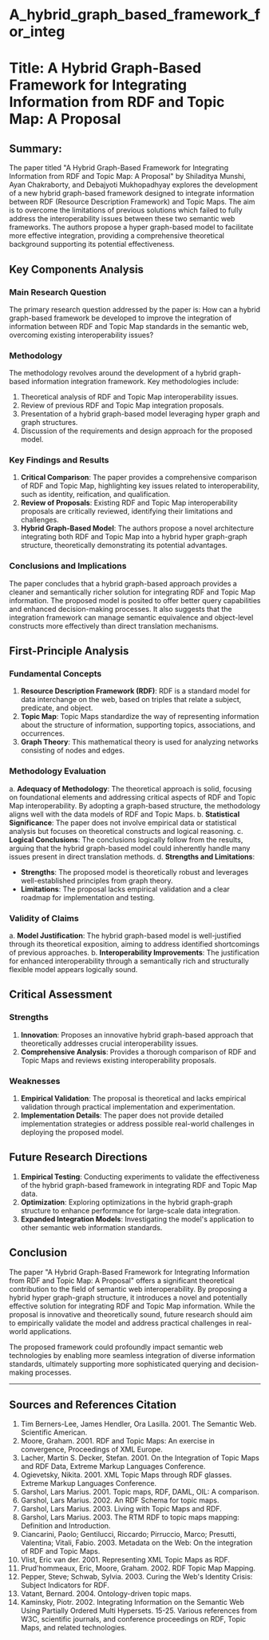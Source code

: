 # A_hybrid_graph_based_framework_for_integ

# Title: A Hybrid Graph-Based Framework for Integrating Information from RDF and Topic Map: A Proposal

## Summary:
The paper titled "A Hybrid Graph-Based Framework for Integrating Information from RDF and Topic Map: A Proposal" by Shiladitya Munshi, Ayan Chakraborty, and Debajyoti Mukhopadhyay explores the development of a new hybrid graph-based framework designed to integrate information between RDF (Resource Description Framework) and Topic Maps. The aim is to overcome the limitations of previous solutions which failed to fully address the interoperability issues between these two semantic web frameworks. The authors propose a hyper graph-based model to facilitate more effective integration, providing a comprehensive theoretical background supporting its potential effectiveness.

## Key Components Analysis

### Main Research Question

The primary research question addressed by the paper is:
How can a hybrid graph-based framework be developed to improve the integration of information between RDF and Topic Map standards in the semantic web, overcoming existing interoperability issues?

### Methodology

The methodology revolves around the development of a hybrid graph-based information integration framework. Key methodologies include:
1. Theoretical analysis of RDF and Topic Map interoperability issues.
2. Review of previous RDF and Topic Map integration proposals.
3. Presentation of a hybrid graph-based model leveraging hyper graph and graph structures.
4. Discussion of the requirements and design approach for the proposed model.

### Key Findings and Results

1. **Critical Comparison**: The paper provides a comprehensive comparison of RDF and Topic Map, highlighting key issues related to interoperability, such as identity, reification, and qualification.
2. **Review of Proposals**: Existing RDF and Topic Map interoperability proposals are critically reviewed, identifying their limitations and challenges.
3. **Hybrid Graph-Based Model**: The authors propose a novel architecture integrating both RDF and Topic Map into a hybrid hyper graph-graph structure, theoretically demonstrating its potential advantages.

### Conclusions and Implications

The paper concludes that a hybrid graph-based approach provides a cleaner and semantically richer solution for integrating RDF and Topic Map information. The proposed model is posited to offer better query capabilities and enhanced decision-making processes. It also suggests that the integration framework can manage semantic equivalence and object-level constructs more effectively than direct translation mechanisms.

## First-Principle Analysis

### Fundamental Concepts

1. **Resource Description Framework (RDF)**: RDF is a standard model for data interchange on the web, based on triples that relate a subject, predicate, and object.
2. **Topic Map**: Topic Maps standardize the way of representing information about the structure of information, supporting topics, associations, and occurrences.
3. **Graph Theory**: This mathematical theory is used for analyzing networks consisting of nodes and edges.

### Methodology Evaluation

a. **Adequacy of Methodology**: The theoretical approach is solid, focusing on foundational elements and addressing critical aspects of RDF and Topic Map interoperability. By adopting a graph-based structure, the methodology aligns well with the data models of RDF and Topic Maps.
b. **Statistical Significance**: The paper does not involve empirical data or statistical analysis but focuses on theoretical constructs and logical reasoning.
c. **Logical Conclusions**: The conclusions logically follow from the results, arguing that the hybrid graph-based model could inherently handle many issues present in direct translation methods.
d. **Strengths and Limitations**:
   - **Strengths**: The proposed model is theoretically robust and leverages well-established principles from graph theory.
   - **Limitations**: The proposal lacks empirical validation and a clear roadmap for implementation and testing.

### Validity of Claims

a. **Model Justification**: The hybrid graph-based model is well-justified through its theoretical exposition, aiming to address identified shortcomings of previous approaches.
b. **Interoperability Improvements**: The justification for enhanced interoperability through a semantically rich and structurally flexible model appears logically sound.

## Critical Assessment

### Strengths

1. **Innovation**: Proposes an innovative hybrid graph-based approach that theoretically addresses crucial interoperability issues.
2. **Comprehensive Analysis**: Provides a thorough comparison of RDF and Topic Maps and reviews existing interoperability proposals.

### Weaknesses

1. **Empirical Validation**: The proposal is theoretical and lacks empirical validation through practical implementation and experimentation.
2. **Implementation Details**: The paper does not provide detailed implementation strategies or address possible real-world challenges in deploying the proposed model.

## Future Research Directions

1. **Empirical Testing**: Conducting experiments to validate the effectiveness of the hybrid graph-based framework in integrating RDF and Topic Map data.
2. **Optimization**: Exploring optimizations in the hybrid graph-graph structure to enhance performance for large-scale data integration.
3. **Expanded Integration Models**: Investigating the model's application to other semantic web information standards.

## Conclusion

The paper "A Hybrid Graph-Based Framework for Integrating Information from RDF and Topic Map: A Proposal" offers a significant theoretical contribution to the field of semantic web interoperability. By proposing a hybrid hyper graph-graph structure, it introduces a novel and potentially effective solution for integrating RDF and Topic Map information. While the proposal is innovative and theoretically sound, future research should aim to empirically validate the model and address practical challenges in real-world applications.

The proposed framework could profoundly impact semantic web technologies by enabling more seamless integration of diverse information standards, ultimately supporting more sophisticated querying and decision-making processes.

---

## Sources and References Citation
1. Tim Berners-Lee, James Hendler, Ora Lasilla. 2001. The Semantic Web. Scientific American.
2. Moore, Graham. 2001. RDF and Topic Maps: An exercise in convergence, Proceedings of XML Europe.
3. Lacher, Martin S. Decker, Stefan. 2001. On the Integration of Topic Maps and RDF Data, Extreme Markup Languages Conference.
4. Ogievetsky, Nikita. 2001. XML Topic Maps through RDF glasses. Extreme Markup Languages Conference.
5. Garshol, Lars Marius. 2001. Topic maps, RDF, DAML, OIL: A comparison.
6. Garshol, Lars Marius. 2002. An RDF Schema for topic maps.
7. Garshol, Lars Marius. 2003. Living with Topic Maps and RDF.
8. Garshol, Lars Marius. 2003. The RTM RDF to topic maps mapping: Definition and Introduction.
9. Ciancarini, Paolo; Gentilucci, Riccardo; Pirruccio, Marco; Presutti, Valentina; Vitali, Fabio. 2003. Metadata on the Web: On the integration of RDF and Topic Maps.
10. Vlist, Eric van der. 2001. Representing XML Topic Maps as RDF.
11. Prud'hommeaux, Eric, Moore, Graham. 2002. RDF Topic Map Mapping.
12. Pepper, Steve; Schwab, Sylvia. 2003. Curing the Web's Identity Crisis: Subject Indicators for RDF.
13. Vatant, Bernard. 2004. Ontology-driven topic maps.
14. Kaminsky, Piotr. 2002. Integrating Information on the Semantic Web Using Partially Ordered Multi Hypersets.
15-25. Various references from W3C, scientific journals, and conference proceedings on RDF, Topic Maps, and related technologies.